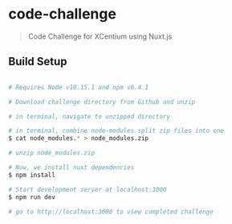 # code-challenge

> Code Challenge for XCentium using Nuxt.js

## Build Setup

``` bash

# Requires Node v10.15.1 and npm v6.4.1 

# Download challenge directory from Github and unzip

# in terminal, navigate to unzipped directory

# in terminal, combine node-modules split zip files into one
$ cat node_modules.* > node_modules.zip

# unzip node_modules.zip

# Now, we install nuxt dependencies
$ npm install

# Start development server at localhost:3000
$ npm run dev

# go to http://localhost:3000 to view completed challenge

```

